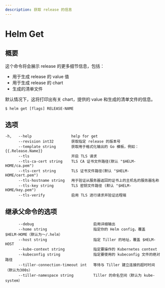 ```yaml
---
description: 获取 release 的信息
---
```


# Helm Get

## 概要

这个命令将会展示 release 的更多细节信息，包括：

* 用于生成 release 的 value 值
* 用于生成 release 的 chart
* 生成的清单文件

默认情况下，这将打印出有关 chart，提供的 value 和生成的清单文件的信息。

```text
$ helm get [flags] RELEASE-NAME
```

## 选项

```text
-h,   --help                  help for get
      --revision int32        获取指定 release 的版本号
      --template string       获取用于格式化输出的 Go 模板，例如：{{.Release.Name}}
      --tls                   开启 TLS 请求
      --tls-ca-cert string    TLS CA 证书文件路径(默认 "$HELM-HOME/ca.pem")
      --tls-cert string       TLS 证书文件路径(默认 "$HELM-HOME/cert.pem")
      --tls-hostname string   用于验证从服务器返回的证书上的主机名的服务器名称
      --tls-key string        TLS 密钥文件路径 (默认 "$HELM-HOME/key.pem")
      --tls-verify            启用 TLS 进行请求并验证远程端
```

## 继承父命令的选项

```text
      --debug                           启用详细输出
      --home string                     指定你的 Helm config，覆盖 $HELM-HOME（默认为～/.helm）
      --host string                     指定 Tiller 的地址，覆盖 $HELM-HOST
      --kube-context string             指定要操作的 Kubernetes context
      --kubeconfig string               指定要使用的 kubeconfig 文件的绝对路径
      --tiller-connection-timeout int   等待与 Tiller 建立连接的超时时间（默认为300s）
      --tiller-namespace string         Tiller 的命名空间（默认为 kube-system）
```



